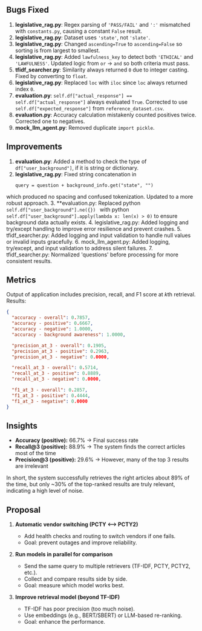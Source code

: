 
## Bugs Fixed

1. **legislative_rag.py**: Regex parsing of `'PASS/FAIL'` and `':'` mismatched with `constants.py`, causing a constant `False` result.
2. **legislative_rag.py**: Dataset uses `'state'`, not `'slate'`.
3. **legislative_rag.py**: Changed `ascending=True` to `ascending=False` so sorting is from largest to smallest.
4. **legislative_rag.py**: Added `lawfulness_key` to detect both `'ETHICAL'` and `'LAWFULNESS'`. Updated logic from `or` → `and` so both criteria must pass.
5. **tfidf_searcher.py**: Similarity always returned `0` due to integer casting. Fixed by converting to `float`.
6. **legislative_rag.py**: Replaced `loc` with `iloc` since `loc` always returned index `0`.
7. **evaluation.py**: `self.df["actual_response"] == self.df["actual_response"]` always evaluated `True`. Corrected to use `self.df["expected_response"]` from `reference_dataset.csv`.
8. **evaluation.py**: Accuracy calculation mistakenly counted positives twice. Corrected one to negatives.
9. **mock_llm_agent.py**: Removed duplicate `import pickle`.

## Improvements

1. **evaluation.py**: Added a method to check the type of `df["user_background"]`, if it is string or dictionary.
2. **legislative_rag.py**: Fixed string concatenation in
   ```
   query = question + background_info.get("state", "")
   ```
which produced no spacing and confused tokenization. Updated to a more robust approach.
3. **evaluation.py: Replaced python ```self.df["user_background"].ne({}) ``` with python ```self.df["user_background"].apply(lambda x: len(x) > 0)``` to ensure background data actually exists.
4. legislative_rag.py: Added logging and try/except handling to improve error resilience and prevent crashes.
5. tfidf_searcher.py: Added logging and input validation to handle null values or invalid inputs gracefully.
6. mock_llm_agent.py: Added logging, try/except, and input validation to address silent failures.
7. tfidf_searcher.py: Normalized 'questions' before processing for more consistent results.

## Metrics

Output of application includes precision, recall, and F1 score at *k*th retrieval.
Results:

```json
{
  "accuracy - overall": 0.7857,
  "accuracy - positive": 0.6667,
  "accuracy - negative": 1.0000,
  "accuracy - background awareness": 1.0000,

  "precision_at_3 - overall": 0.1905,
  "precision_at_3 - positive": 0.2963,
  "precision_at_3 - negative": 0.0000,

  "recall_at_3 - overall": 0.5714,
  "recall_at_3 - positive": 0.8889,
  "recall_at_3 - negative": 0.0000,

  "f1_at_3 - overall": 0.2857,
  "f1_at_3 - positive": 0.4444,
  "f1_at_3 - negative": 0.0000
}
```
## Insights

- **Accuracy (positive):** 66.7% → Final success rate
- **Recall@3 (positive):** 88.9% → The system finds the correct articles most of the time
- **Precision@3 (positive):** 29.6% → However, many of the top 3 results are irrelevant

In short, the system successfully retrieves the right articles about 89% of the time, but only ~30% of the top-ranked results are truly relevant, indicating a high level of noise.

## Proposal

1. **Automatic vendor switching (PCTY <--> PCTY2)**
   - Add health checks and routing to switch vendors if one fails.
   - Goal: prevent outages and improve reliability.

2. **Run models in parallel for comparison**
   - Send the same query to multiple retrievers (TF-IDF, PCTY, PCTY2, etc.).
   - Collect and compare results side by side.
   - Goal: measure which model works best.

3. **Improve retrieval model (beyond TF-IDF)**
   - TF-IDF has poor precision (too much noise).
   - Use embeddings (e.g., BERT/SBERT) or LLM-based re-ranking.
   - Goal: enhance the performance.

